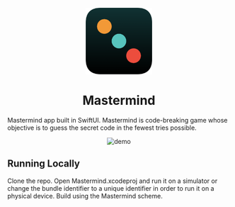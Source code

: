 
<p align = "center">
<img alt="icon" src="icon.png" width="150" height="auto"/>
</p>

<div align = "center">

# Mastermind

</div>

Mastermind app built in SwiftUI. Mastermind is code-breaking game whose objective is to guess the secret code in the fewest tries possible.

<p align = "center">
<img alt="demo" src="demo.gif" width="250" height="auto"/>
</p>

## Running Locally

Clone the repo. Open Mastermind.xcodeproj and run it on a simulator or change the bundle identifier to a unique identifier in order to run it on a physical device. Build using the Mastermind scheme.
